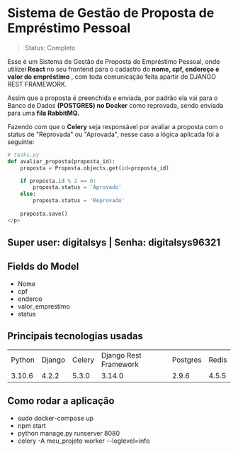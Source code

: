 # Sistema de Gestão de Proposta de Empréstimo Pessoal

> Status: Completo 
<p> Esse é um Sistema de Gestão de Proposta de Empréstimo Pessoal, onde utilizei <strong>React</strong> no seu frontend para o cadastro do <strong>nome, cpf, endereço e valor do empréstimo</strong> , com toda comunicação feita apartir do DJANGO REST FRAMEWORK.

Assim que a proposta é preenchida e enviada, por padrão ela vai para o Banco de Dados <strong>(POSTGRES) no Docker</strong> como reprovada, sendo enviada para uma <strong>fila RabbitMQ.</strong> 
  
Fazendo com que o <strong>Celery</strong>  seja responsável por avaliar a proposta com o status de "Reprovada" ou "Aprovada", nesse caso a lógica aplicada foi a seguinte: 
```python
# tasks.py
def avaliar_proposta(proposta_id):
    proposta = Proposta.objects.get(id=proposta_id)

    if proposta.id % 2 == 0:
        proposta.status = 'Aprovado'
    else:
        proposta.status = 'Reprovado'
        
    proposta.save()
</p>
```

## Super user: digitalsys | Senha: digitalsys96321

## Fields do Model

+ Nome
+ cpf
+ enderco
+ valor_emprestimo
+ status

## Principais tecnologias usadas

<table>
  <tr>
    <td> Python </td>
    <td> Django </td>
    <td> Celery </td>
    <td> Django Rest Framework </td>
    <td> Postgres </td>
    <td> Redis </td>
  </tr>
  <tr>
    <td> 3.10.6 </td>
    <td> 4.2.2 </td>
    <td> 5.3.0 </td>
    <td> 3.14.0 </td>
    <td> 2.9.6 </td>
    <td> 4.5.5 </td>
  </tr>
</table>

## Como rodar a aplicação

+ sudo docker-compose up
+ npm start
+ python manage.py runserver 8080
+ celery -A meu_projeto worker --loglevel=info
